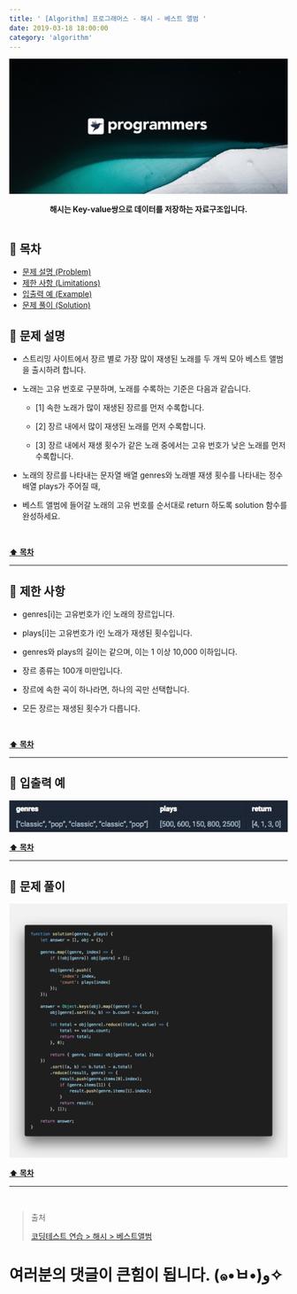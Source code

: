 ```yaml
---
title: ' [Algorithm] 프로그래머스 - 해시 - 베스트 앨범 '
date: 2019-03-18 18:00:00
category: 'algorithm'
---
```


![](../images/logo.1.jpg)

<center><strong>해시는 Key-value쌍으로 데이터를 저장하는 자료구조입니다.</strong></center>

<br />

## **💎 목차**

- [문제 설명 (Problem)](#-문제-설명)
- [제한 사항 (Limitations)](#-제한-사항)
- [입출력 예 (Example)](#-입출력-예)
- [문제 풀이 (Solution)](#-문제-풀이)

## **📕 문제 설명**

- 스트리밍 사이트에서 장르 별로 가장 많이 재생된 노래를 두 개씩 모아 베스트 앨범을 출시하려 합니다.

- 노래는 고유 번호로 구분하며, 노래를 수록하는 기준은 다음과 같습니다.

  - [1] 속한 노래가 많이 재생된 장르를 먼저 수록합니다.

  - [2] 장르 내에서 많이 재생된 노래를 먼저 수록합니다.

  - [3] 장르 내에서 재생 횟수가 같은 노래 중에서는 고유 번호가 낮은 노래를 먼저 수록합니다.

- 노래의 장르를 나타내는 문자열 배열 genres와 노래별 재생 횟수를 나타내는 정수 배열 plays가 주어질 때,

- 베스트 앨범에 들어갈 노래의 고유 번호를 순서대로 return 하도록 solution 함수를 완성하세요.

<br />

**[⬆ 목차](#-목차)**

---

## **🔖 제한 사항**

- genres[i]는 고유번호가 i인 노래의 장르입니다.

- plays[i]는 고유번호가 i인 노래가 재생된 횟수입니다.

- genres와 plays의 길이는 같으며, 이는 1 이상 10,000 이하입니다.

- 장르 종류는 100개 미만입니다.

- 장르에 속한 곡이 하나라면, 하나의 곡만 선택합니다.

- 모든 장르는 재생된 횟수가 다릅니다.

<br />

**[⬆ 목차](#-목차)**

---

## **📙 입출력 예**

![](../images/hash/3.example.png)
<br />

**[⬆ 목차](#-목차)**

---

## **📘 문제 풀이**

![](../images/hash/3.solution.png)
<br />

**[⬆ 목차](#-목차)**

---

<br />

> 출처
>
> <a href="https://programmers.co.kr/learn/courses/30/lessons/42579" target="_blank">코딩테스트 연습 > 해시 > 베스트앨범</a>

# 여러분의 댓글이 큰힘이 됩니다. (๑•̀ㅂ•́)و✧
